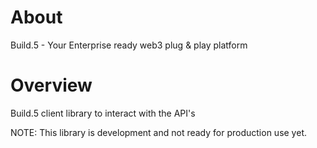 # About

Build.5 - Your Enterprise ready web3 plug & play platform

# Overview

Build.5 client library to interact with the API's

NOTE: This library is development and not ready for production use yet.
